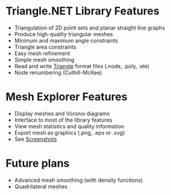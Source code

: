 # Triangle.NET Library Features
* Triangulation of 2D point sets and planar straight line graphs
* Produce high-quality triangular meshes
* Minimum and maximum angle constraints
* Triangle area constraints
* Easy mesh refinement
* Simple mesh smoothing
* Read and write [Triangle](http://www.cs.cmu.edu/~quake/triangle.html) format files (.node, .poly, .ele)
* Node renumbering (Cuthill-McKee)

# Mesh Explorer Features
* Display meshes and Voronoi diagrams
* Interface to most of the library features
* View mesh statistics and quality information
* Export mesh as graphics (.png, .eps or .svg)
* See [Screenshots](Screenshots)

# Future plans
* Advanced mesh smoothing (with density functions)
* Quadrilateral meshes
